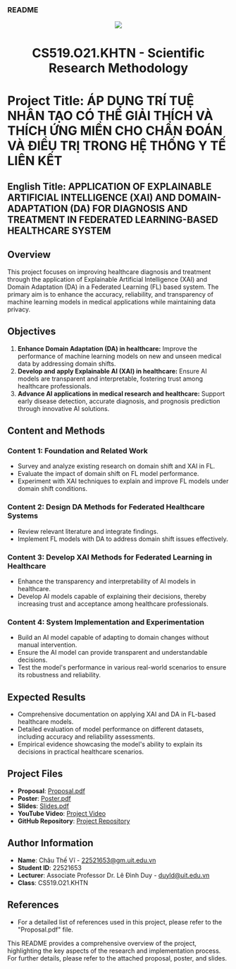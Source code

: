### README
<p align="center">
  <a href="https://www.uit.edu.vn/"><img src="https://www.uit.edu.vn/sites/vi/files/banner.png"></a>
<h1 align="center"><b>CS519.O21.KHTN - Scientific Research Methodology</b></h1>

# Project Title: ÁP DỤNG TRÍ TUỆ NHÂN TẠO CÓ THỂ GIẢI THÍCH VÀ THÍCH ỨNG MIỀN CHO CHẨN ĐOÁN VÀ ĐIỀU TRỊ TRONG HỆ THỐNG Y TẾ LIÊN KẾT

## English Title: APPLICATION OF EXPLAINABLE ARTIFICIAL INTELLIGENCE (XAI) AND DOMAIN-ADAPTATION (DA) FOR DIAGNOSIS AND TREATMENT IN FEDERATED LEARNING-BASED HEALTHCARE SYSTEM

## Overview

This project focuses on improving healthcare diagnosis and treatment through the application of Explainable Artificial Intelligence (XAI) and Domain Adaptation (DA) in a Federated Learning (FL) based system. The primary aim is to enhance the accuracy, reliability, and transparency of machine learning models in medical applications while maintaining data privacy.

## Objectives

1. **Enhance Domain Adaptation (DA) in healthcare:** Improve the performance of machine learning models on new and unseen medical data by addressing domain shifts.
2. **Develop and apply Explainable AI (XAI) in healthcare:** Ensure AI models are transparent and interpretable, fostering trust among healthcare professionals.
3. **Advance AI applications in medical research and healthcare:** Support early disease detection, accurate diagnosis, and prognosis prediction through innovative AI solutions.

## Content and Methods

### Content 1: Foundation and Related Work
- Survey and analyze existing research on domain shift and XAI in FL.
- Evaluate the impact of domain shift on FL model performance.
- Experiment with XAI techniques to explain and improve FL models under domain shift conditions.

### Content 2: Design DA Methods for Federated Healthcare Systems
- Review relevant literature and integrate findings.
- Implement FL models with DA to address domain shift issues effectively.

### Content 3: Develop XAI Methods for Federated Learning in Healthcare
- Enhance the transparency and interpretability of AI models in healthcare.
- Develop AI models capable of explaining their decisions, thereby increasing trust and acceptance among healthcare professionals.

### Content 4: System Implementation and Experimentation
- Build an AI model capable of adapting to domain changes without manual intervention.
- Ensure the AI model can provide transparent and understandable decisions.
- Test the model's performance in various real-world scenarios to ensure its robustness and reliability.

## Expected Results
- Comprehensive documentation on applying XAI and DA in FL-based healthcare models.
- Detailed evaluation of model performance on different datasets, including accuracy and reliability assessments.
- Empirical evidence showcasing the model's ability to explain its decisions in practical healthcare scenarios.

## Project Files

- **Proposal**: [Proposal.pdf](./Proposal.pdf)
- **Poster**: [Poster.pdf](./Poster.pdf)
- **Slides**: [Slides.pdf](./Slide.pdf)
- **YouTube Video**: [Project Video](https://youtu.be/I3Ne9ly2sJY)
- **GitHub Repository**: [Project Repository](https://github.com/chauthevi2004/CS519.O21.KHTN)

## Author Information
- **Name**: Châu Thế Vĩ - 22521653@gm.uit.edu.vn
- **Student ID**: 22521653
- **Lecturer**: Associate Professor Dr. Lê Đình Duy - duyld@uit.edu.vn
- **Class**: CS519.O21.KHTN

## References
- For a detailed list of references used in this project, please refer to the "Proposal.pdf" file.

This README provides a comprehensive overview of the project, highlighting the key aspects of the research and implementation process. For further details, please refer to the attached proposal, poster, and slides.
